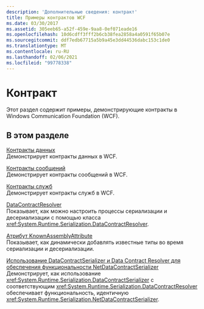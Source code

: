 ```yaml
---
description: 'Дополнительные сведения: контракт'
title: Примеры контрактов WCF
ms.date: 03/30/2017
ms.assetid: 305eeb65-a52f-459e-9aa8-0ef071eade16
ms.openlocfilehash: 10d6cdff3fff2b6cb38fea2858a4a0591f65b07e
ms.sourcegitcommit: ddf7edb67715a5b9a45e3dd44536dabc153c1de0
ms.translationtype: MT
ms.contentlocale: ru-RU
ms.lasthandoff: 02/06/2021
ms.locfileid: "99778338"
---
```

# <a name="contract"></a>Контракт

Этот раздел содержит примеры, демонстрирующие контракты в Windows Communication Foundation (WCF).  
  
## <a name="in-this-section"></a>В этом разделе  

 [Контракты данных](data-contracts.md)  
 Демонстрирует контракты данных в WCF.  
  
 [Контракты сообщений](message-contracts.md)  
 Демонстрирует контракты сообщений в WCF.  
  
 [Контракты служб](service-contracts.md)  
 Демонстрирует контракты служб в WCF.  
  
 [DataContractResolver](datacontractresolver.md)  
 Показывает, как можно настроить процессы сериализации и десериализации с помощью класса <xref:System.Runtime.Serialization.DataContractResolver>.  
  
 [Атрибут KnownAssemblyAttribute](knownassemblyattribute.md)  
 Показывает, как динамически добавлять известные типы во время сериализации и десериализации.  
  
 [Использование DataContractSerializer и Data Contract Resolver для обеспечения функциональности NetDataContractSerializer](datacontractserializer-datacontractresolver-netdatacontractserializer.md)  
 Демонстрирует, как использование <xref:System.Runtime.Serialization.DataContractSerializer> с соответствующим <xref:System.Runtime.Serialization.DataContractResolver> обеспечивает функциональность, идентичную <xref:System.Runtime.Serialization.NetDataContractSerializer>.
